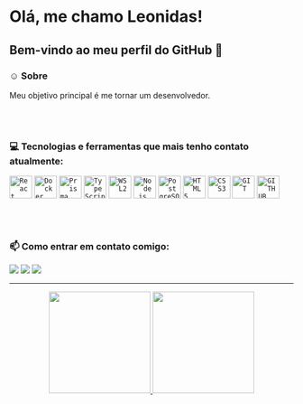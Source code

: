 <h1>Olá, me chamo Leonidas!</h1>

<h2>Bem-vindo ao meu perfil do GitHub 👋</h2>


### ☺️ Sobre
<p align="justify" dir="auto">
Meu objetivo principal é me tornar um desenvolvedor.
 
<br><br>

### :computer: Tecnologias e ferramentas que mais tenho contato atualmente:
<code><img title="React" src="https://cdn.jsdelivr.net/gh/devicons/devicon/icons/react/react-original.svg" width="40" height="40"/></code>
<code><img title="Docker" src="https://cdn.jsdelivr.net/gh/devicons/devicon/icons/docker/docker-original.svg" width="40" height="40"/></code>
<code><img title="Prisma" src="https://cdn.jsdelivr.net/gh/devicons/devicon/icons/prisma/prisma-original.svg" width="40" height="40"/></code>
<code><img title="TypeScript" src="https://cdn.jsdelivr.net/gh/devicons/devicon/icons/typescript/typescript-original.svg" width="40" height="40"/></code>
<code><img title="WSL2" src="https://cdn.jsdelivr.net/gh/devicons/devicon/icons/windows8/windows8-original.svg" width="40" height="40"/></code>
<code><img title="Node.js" src="https://cdn.jsdelivr.net/gh/devicons/devicon/icons/nodejs/nodejs-original.svg" width="40" height="40"/></code>
<code><img title="PostgreSQL" src="https://cdn.jsdelivr.net/gh/devicons/devicon/icons/postgresql/postgresql-original.svg" width="40" height="40"/></code>
<code><img title="HTML5" src="https://cdn.jsdelivr.net/gh/devicons/devicon/icons/html5/html5-original.svg" width="40" height="40"/></code>
<code><img title="CSS3" src="https://cdn.jsdelivr.net/gh/devicons/devicon/icons/css3/css3-original.svg" width="40" height="40" /></code>
<code><img title="GIT" src="https://cdn.jsdelivr.net/gh/devicons/devicon/icons/git/git-original.svg" width="40" height="40" /></code>
<code><img title="GITHUB" src="https://cdn.jsdelivr.net/gh/devicons/devicon/icons/github/github-original.svg" width="40" height="40" /></code>


 

<br>
<!-- 
<br><br>
<h2>⚡Curiosidades</h2>
<p>
 Sou uma pessoa 
### 🌱 Estou aprendendo sobre:
<code><img title="Linux" src="https://cdn.jsdelivr.net/gh/devicons/devicon/icons/linux/linux-original.svg" width="40" height="40" /></code>
-->
<br>

### 📫 Como entrar em contato comigo:
<div>
<a href="https://instagram.com/leo_newdev" target="_blank"><img src="https://img.shields.io/badge/-Instagram-%23E4405F?style=for-the-badge&logo=instagram&logoColor=white" target="_blank"></a>
<a href = "mailto:leonidasoliv25@gmail.com"><img src="https://img.shields.io/badge/Gmail-D14836?style=for-the-badge&logo=gmail&logoColor=white" target="_blank"></a>
<a href="https://www.linkedin.com/in/leonidasoliveira" target="_blank"><img src="https://img.shields.io/badge/-LinkedIn-%230077B5?style=for-the-badge&logo=linkedin&logoColor=white" target="_blank"></a>
</div>

<hr>
<p align="center" dir="auto">
  <a href="https://github.com/OliveiraLeonidas">
    <img height="180em" src="https://github-readme-stats.vercel.app/api?username=OliveiraLeonidas&show_icons=true&theme=radical" style="max-width: 100%;">
    <img height="180em" src="https://github-readme-stats.vercel.app/api/top-langs/?username=OliveiraLeonidas&langs_count=5&theme=radical" style="max-width: 100%;">
    
  </a>
</p>

